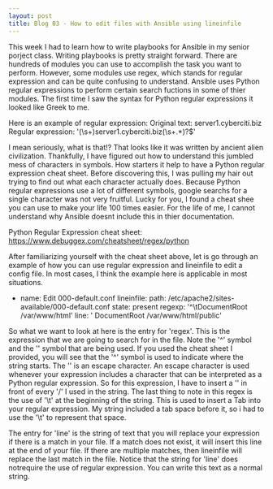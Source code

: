 ```yaml
---
layout: post
title: Blog 03 - How to edit files with Ansible using lineinfile
---
```


This week I had to learn how to write playbooks for Ansible in my senior porject class. Writing playbooks is pretty straight forward. There are hundreds of modules you can use to accomplish the task you want to perform. However, some modules use regex, which stands for regular expression and can be quite confusing to understand. Ansible uses Python regular expressions to perform certain search fuctions in some of thier modules. The first time I saw the syntax for Python regular expressions it looked like Greek to me. 

  Here is an example of regular expression:
    Original text: server1.cyberciti.biz
    Regular expression: '(\s+)server1\.cyberciti\.biz(\s+.*)?$'

I mean seriously, what is that!? That looks like it was written by ancient alien civilization. Thankfully, I have figured out how to understand this jumbled mess of characters in symbols. How starters it help to have a Python regular expression cheat sheet. Before discovering this, I was pulling my hair out trying to find out what each character actually does. Because Python regular expressions use a lot of different symbols, google searchs for a single character was not very fruitful. Lucky for you, I found a cheat shee you can use to make your life 100 times easier. For the life of me, I cannot understand why Ansible doesnt include this in thier documentation.

  Python Regular Expression cheat sheet:
  https://www.debuggex.com/cheatsheet/regex/python
  
After familiarizing yourself with the cheat sheet above, let is go through an example of how you can use regular expression and lineinfile to edit a config file. In most cases, I think the example here is applicable in most situations.

  - name: Edit 000-default.conf
    lineinfile:
      path: /etc/apache2/sites-available/000-default.conf
      state: present
      regexp: '^\tDocumentRoot \/var\/www\/html'
      line: '	DocumentRoot /var/www/html/public'
      
So what we want to look at here is the entry for 'regex'. This is the expression that we are going to search for in the file. Note the '^' symbol and the '\' symbol that are being used. If you used the cheat sheet I provided, you will see that the '^' symbol is used to indicate where the string starts. The '\' is an escape character. An escape character is used whenever your expression includes a character that can be interpreted as a Python regular expression. So for this expression, I have to insert a '\' in front of every '/' I used in the string. The last thing to note in this regex is the use of '\t' at the beginning of the string. This is used to insert a Tab into your regular expression. My string included a tab space before it, so i had to use the '\t' to represent that space.
 
The entry for 'line' is the string of text that you will replace your expression if there is a match in your file. If a match does not exist, it will insert this line at the end of your file. If there are multiple matches, then lineinfile will replace the last match in the file. Notice that the string for 'line' does notrequire the use of regular expression. You can write this text as a normal string.
